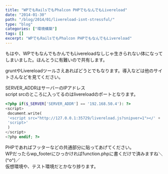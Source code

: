```yaml
---
title: "WPでもRailsでもPhalcon PHPでもなんでもLivereload"
date: "2014-01-30"
path: "/blog/2014/01/livereload-isnt-stressful/"
type: "blog"
categories: ["環境構築"]
tags: []
excerpt: "WPでもRailsでもPhalcon PHPでもなんでもLivereload"
---
```


もはや、WPでもなんでもかんでもLivereloadなしじゃ生きられない体になってしまいました。ほんとうに有難いので共有します。

gruntやLivereloadツールさえあればどうとでもなります。導入などは他のサイトさんなどを見てください。

SERVER_ADDRはサーバーのIPアドレス   
 script srcのところに入ってるのはlivereloadのポートとなります。

```php
<?php if($_SERVER['SERVER_ADDR'] == '192.168.50.4'): ?>         
<script>         
 document.write(         
 '<script src="http://127.0.0.1:35729/livereload.js?snipver=1"></' +         
 'script>'         
 )         
</script>         
<?php endif; ?>       
```

PHPであればフッターなどの共通部分に貼ってあげてください。   
 WPだったらwp_footerにひっかければfunction.phpに書くだけで済みますね＼(^o^)／   
 仮想環境や、テスト環境だとかなり捗ります。
